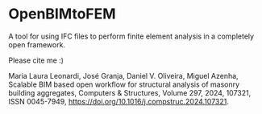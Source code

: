 # OpenBIMtoFEM
A tool for using IFC files to perform finite element analysis in a completely open framework. 

Please cite me :)

Maria Laura Leonardi, José Granja, Daniel V. Oliveira, Miguel Azenha, Scalable BIM based open workflow for structural analysis of masonry building aggregates, Computers & Structures, Volume 297, 2024, 107321, ISSN 0045-7949, https://doi.org/10.1016/j.compstruc.2024.107321.

